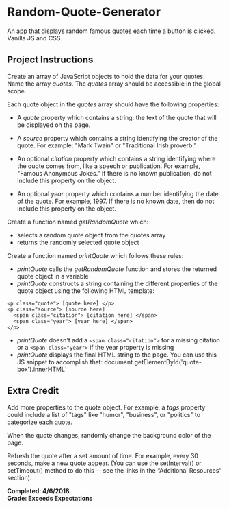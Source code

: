 # Random-Quote-Generator
An app that displays random famous quotes each time a button is clicked. Vanilla JS and CSS. 

## Project Instructions

Create an array of JavaScript objects to hold the data for your quotes. Name the array *quotes*. 
The *quotes* array should be accessible in the global scope.  

Each quote object in the *quotes* array should have the following properties:
* A *quote* property which contains a string: the text of the quote that will be displayed on the page.

* A *source* property which contains a string identifying the creator of the quote. For example: "Mark Twain" or "Traditional Irish proverb.”

* An optional *citation* property which contains a string identifying where the quote comes from, like a speech or publication. For example, "Famous Anonymous Jokes." If there is no known publication, do not include this property on the object.

* An optional *year* property which contains a number identifying the date of the quote. For example, 1997. If there is no known date, then do not include this property on the object.


Create a function named *getRandomQuote* which:
* selects a random quote object from the quotes array
* returns the randomly selected quote object


Create a function named *printQuote* which follows these rules:
* *printQuote* calls the *getRandomQuote* function and stores the returned quote object in a variable
* *printQuote* constructs a string containing the different properties of the quote object using the following HTML template:

```
<p class="quote"> [quote here] </p>
<p class="source"> [source here]
  <span class="citation"> [citation here] </span>
  <span class="year"> [year here] </span>
</p>
```

* *printQuote* doesn't add a `<span class="citation">` for a missing citation or a `<span class="year">` if the year property is missing
* *printQuote* displays the final HTML string to the page. You can use this JS snippet to accomplish that:  document.getElementById('quote-box').innerHTML`


## Extra Credit

Add more properties to the quote object. For example, a *tags* property could include a list of "tags" like "humor", "business", or "politics" to categorize each quote.

When the quote changes, randomly change the background color of the page.

Refresh the quote after a set amount of time. For example, every 30 seconds, make a new quote appear. (You can use the setInterval() or setTimeout() method to do this -- see the links in the “Additional Resources” section).


**Completed: 4/6/2018**  
**Grade: Exceeds Expectations** 
